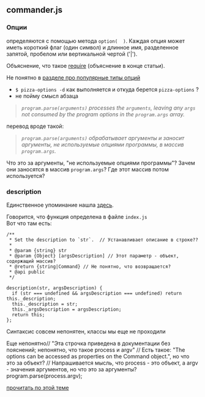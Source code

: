 ## commander.js

### Опции  
определяются с помощью метода ```option(  )```.
Каждая опция может иметь короткий флаг (один символ) и длинное имя, разделенное запятой, пробелом или вертикальной чертой ('|').


Объяснение, что такое [require](https://tuhub.ru/posts/javascript-moduli-rukovodstvo-dlya-nachinayushhih)  (объяснение в конце статьи).

Не понятно в [разделе про популярные типы опций](https://github.com/tj/commander.js/#common-option-types-boolean-and-value)
- ```$ pizza-options -d``` как выполняется и откуда берется  ```pizza-options``` ?
- не пойму смысл абзаца
> *```program.parse(arguments)``` processes the ```arguments```, leaving any ```args``` not consumed by the program options in the ```program.args``` array.*

перевод вроде такой:
> *```program.parse(arguments)``` обрабатывает аргументы и заносит аргументы, не используемые опциями программы, в массив ```program.args```.*

Что это за аргументы, "не используемые опциями программы"? Зачем они заносятся в массив ```program.args```? Где этот массив потом используется?  


### description   
Единственное упоминание нашла [здесь](https://github.com/tj/commander.js/#commands).  

Говорится, что функция определена в файле ```index.js```  
Вот что там есть:
```
/**
 * Set the description to `str`.  // Устанавливает описание в строке??
 *
 * @param {string} str
 * @param {Object} [argsDescription] // Этот параметр - объект, содержащий массив?
 * @return {string|Command} // Не понятно, что возвращается?
 * @api public
 */

description(str, argsDescription) {
  if (str === undefined && argsDescription === undefined) return this._description;
  this._description = str;
  this._argsDescription = argsDescription;
  return this;
};
```
Синтаксис совсем непонятен, классы мы еще не проходили


Еще непонятно// "Эта строчка приведена в документации без пояснений; непонятно, что такое process и argv"
// Есть такое: "The options can be accessed as properties on the Command object.", но что это за объект?
// Напрашивается мысль, что process - это объект, а argv - значения аргументов, но что это за аргументы?
program.parse(process.argv);

[прочитать по этой теме](https://nodejs.org/api/process.html#process_process_argv)
